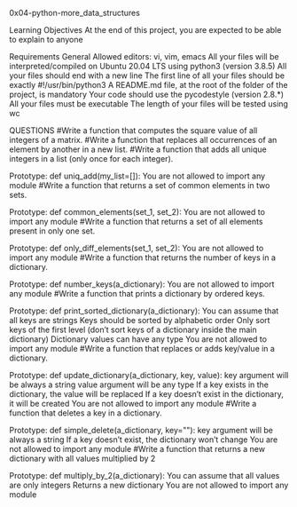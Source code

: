 0x04-python-more_data_structures

Learning Objectives At the end of this project, you are expected to be able to explain to anyone

Requirements General Allowed editors: vi, vim, emacs All your files will be interpreted/compiled on Ubuntu 20.04 LTS using python3 (version 3.8.5) All your files should end with a new line The first line of all your files should be exactly #!/usr/bin/python3 A README.md file, at the root of the folder of the project, is mandatory Your code should use the pycodestyle (version 2.8.*) All your files must be executable The length of your files will be tested using wc

QUESTIONS #Write a function that computes the square value of all integers of a matrix. #Write a function that replaces all occurrences of an element by another in a new list. #Write a function that adds all unique integers in a list (only once for each integer).

Prototype: def uniq_add(my_list=[]): You are not allowed to import any module #Write a function that returns a set of common elements in two sets.

Prototype: def common_elements(set_1, set_2): You are not allowed to import any module #Write a function that returns a set of all elements present in only one set.

Prototype: def only_diff_elements(set_1, set_2): You are not allowed to import any module #Write a function that returns the number of keys in a dictionary.

Prototype: def number_keys(a_dictionary): You are not allowed to import any module #Write a function that prints a dictionary by ordered keys.

Prototype: def print_sorted_dictionary(a_dictionary): You can assume that all keys are strings Keys should be sorted by alphabetic order Only sort keys of the first level (don’t sort keys of a dictionary inside the main dictionary) Dictionary values can have any type You are not allowed to import any module #Write a function that replaces or adds key/value in a dictionary.

Prototype: def update_dictionary(a_dictionary, key, value): key argument will be always a string value argument will be any type If a key exists in the dictionary, the value will be replaced If a key doesn’t exist in the dictionary, it will be created You are not allowed to import any module #Write a function that deletes a key in a dictionary.

Prototype: def simple_delete(a_dictionary, key=""): key argument will be always a string If a key doesn’t exist, the dictionary won’t change You are not allowed to import any module #Write a function that returns a new dictionary with all values multiplied by 2

Prototype: def multiply_by_2(a_dictionary): You can assume that all values are only integers Returns a new dictionary You are not allowed to import any module
